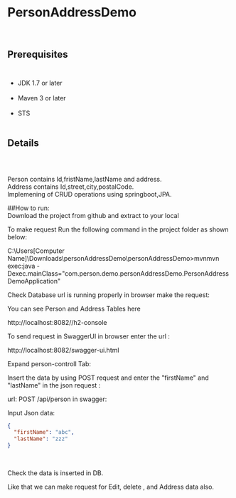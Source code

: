# PersonAddressDemo 
<br>

## Prerequisites <br><br>

- JDK 1.7 or later <br><br>
- Maven 3 or later <br><br>
- STS  <br><br>

## Details <br><br>
<br>
Person contains Id,fristName,lastName and address. <br>
Address contains Id,street,city,postalCode. <br>
Implemening of CRUD operations using springboot,JPA.

<br/>

##How to run: </br>
Download the project from github and extract to your local <br>

To make request Run the following command in the project folder as shown below: <br/>

C:\Users\[Computer Name]\Downloads\personAddressDemo\personAddressDemo>mvnmvn exec:java -Dexec.mainClass="com.person.demo.personAddressDemo.PersonAddressDemoApplication" <br />

Check Database url is running properly in browser make the request: <br/>

You can see Person and Address Tables here <br />

http://localhost:8082//h2-console <br />

To send request in SwaggerUI in browser enter the url : <br />

http://localhost:8082/swagger-ui.html  <br />

Expand person-controll Tab: <br />

Insert the data by using POST request and enter the "firstName" and "lastName" in the json request : <br/>

url: POST /api/person in swagger: <br />

Input Json data:  <br />
```json
{
  "firstName": "abc",
  "lastName": "zzz"
}
```
<br />

Check the data is inserted in DB.  <br />

Like that we can make request for Edit, delete , and Address data also.













